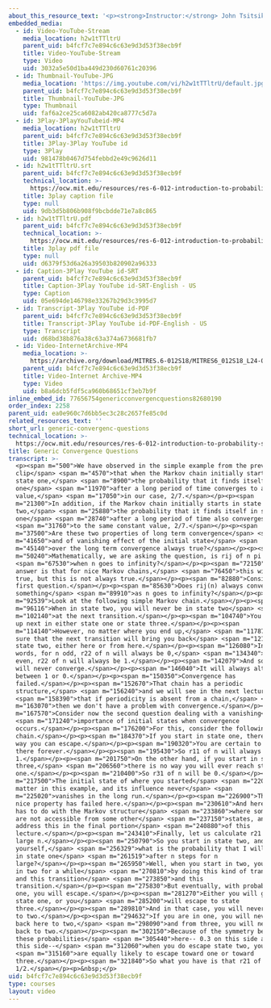 ```yaml
---
about_this_resource_text: '<p><strong>Instructor:</strong> John Tsitsiklis</p>'
embedded_media:
  - id: Video-YouTube-Stream
    media_location: h2w1tTTltrU
    parent_uid: b4fcf7c7e894c6c63e9d3d53f38ecb9f
    title: Video-YouTube-Stream
    type: Video
    uid: 3032a5e50d1ba449d230d60761c20396
  - id: Thumbnail-YouTube-JPG
    media_location: 'https://img.youtube.com/vi/h2w1tTTltrU/default.jpg'
    parent_uid: b4fcf7c7e894c6c63e9d3d53f38ecb9f
    title: Thumbnail-YouTube-JPG
    type: Thumbnail
    uid: faf6a2ce25ca6082ab420ca8777c5d7a
  - id: 3Play-3PlayYouTubeid-MP4
    media_location: h2w1tTTltrU
    parent_uid: b4fcf7c7e894c6c63e9d3d53f38ecb9f
    title: 3Play-3Play YouTube id
    type: 3Play
    uid: 981478b0467d754febbd2e49c9626d11
  - id: h2w1tTTltrU.srt
    parent_uid: b4fcf7c7e894c6c63e9d3d53f38ecb9f
    technical_location: >-
      https://ocw.mit.edu/resources/res-6-012-introduction-to-probability-spring-2018/part-iii-random-processes/generic-convergenc-questions/h2w1tTTltrU.srt
    title: 3play caption file
    type: null
    uid: 9db3d5b806b908f9bcbdde71e7a8c865
  - id: h2w1tTTltrU.pdf
    parent_uid: b4fcf7c7e894c6c63e9d3d53f38ecb9f
    technical_location: >-
      https://ocw.mit.edu/resources/res-6-012-introduction-to-probability-spring-2018/part-iii-random-processes/generic-convergenc-questions/h2w1tTTltrU.pdf
    title: 3play pdf file
    type: null
    uid: d6379f53d6a26a39503b820902a96333
  - id: Caption-3Play YouTube id-SRT
    parent_uid: b4fcf7c7e894c6c63e9d3d53f38ecb9f
    title: Caption-3Play YouTube id-SRT-English - US
    type: Caption
    uid: 05e694de146798e33267b29d3c3995d7
  - id: Transcript-3Play YouTube id-PDF
    parent_uid: b4fcf7c7e894c6c63e9d3d53f38ecb9f
    title: Transcript-3Play YouTube id-PDF-English - US
    type: Transcript
    uid: d68bd38b876a38c63a374a6736681fb7
  - id: Video-InternetArchive-MP4
    media_location: >-
      https://archive.org/download/MITRES.6-012S18/MITRES6_012S18_L24-07_300k.mp4
    parent_uid: b4fcf7c7e894c6c63e9d3d53f38ecb9f
    title: Video-Internet Archive-MP4
    type: Video
    uid: b8a6dcb5fdf5ca960b68651cf3eb7b9f
inline_embed_id: 77656754genericconvergencquestions82680190
order_index: 2258
parent_uid: ea0e960c7d6bb5ec3c28c2657fe85c0d
related_resources_text: ''
short_url: generic-convergenc-questions
technical_location: >-
  https://ocw.mit.edu/resources/res-6-012-introduction-to-probability-spring-2018/part-iii-random-processes/generic-convergenc-questions
title: Generic Convergence Questions
transcript: >-
  <p><span m="500">We have observed in the simple example from the previous
  clip</span> <span m="4570">that when the Markov chain initially starts in
  state one,</span> <span m="8900">the probability that it finds itself in state
  one</span> <span m="11970">after a long period of time converges to a constant
  value,</span> <span m="17050">in our case, 2/7.</span></p><p><span
  m="21300">In addition, if the Markov chain initially starts in state
  two,</span> <span m="25880">the probability that it finds itself in state
  one</span> <span m="28740">after a long period of time also converges</span>
  <span m="31760">to the same constant value, 2/7.</span></p><p><span
  m="37500">Are these two properties of long term convergence</span> <span
  m="41650">and of vanishing effect of the initial state</span> <span
  m="45140">over the long term convergence always true?</span></p><p><span
  m="50240">Mathematically, we are asking the question, is rij of n pi j</span>
  <span m="67530">when n goes to infinity?</span></p><p><span m="72150">The
  answer is that for nice Markov chains,</span> <span m="76450">this will be
  true, but this is not always true.</span></p><p><span m="82880">Consider the
  first question.</span></p><p><span m="85630">Does rij(n) always converge to
  something</span> <span m="89910">as n goes to infinity?</span></p><p><span
  m="92539">Look at the following simple Markov chain.</span></p><p><span
  m="96116">When in state two, you will never be in state two</span> <span
  m="102140">at the next transition.</span></p><p><span m="104740">You will end
  up next in either state one or state three.</span></p><p><span
  m="114140">However, no matter where you end up,</span> <span m="117870">you're
  sure that the next transition will bring you back</span> <span m="121810">to
  state two, either here or from here.</span></p><p><span m="126080">In other
  words, for n odd, r22 of n will always be 0,</span> <span m="134340">and for n
  even, r22 of n will always be 1.</span></p><p><span m="142079">And so r22 of n
  will never converge.</span></p><p><span m="146040">It will always alternate
  between 1 or 0.</span></p><p><span m="150350">Convergence has
  failed.</span></p><p><span m="152670">That chain has a periodic
  structure,</span> <span m="156240">and we will see in the next lecture</span>
  <span m="158390">that if periodicity is absent from a chain,</span> <span
  m="163070">then we don't have a problem with convergence.</span></p><p><span
  m="167570">Consider now the second question dealing with a vanishing</span>
  <span m="171240">importance of initial states when convergence
  occurs.</span></p><p><span m="176200">For this, consider the following Markov
  chain.</span></p><p><span m="184370">If you start in state one, there is no
  way you can escape.</span></p><p><span m="190320">You are certain to stay
  there forever.</span></p><p><span m="195430">So r11 of n will always be
  1.</span></p><p><span m="201750">On the other hand, if you start in state
  three,</span> <span m="206560">there is no way you will ever reach state
  one.</span></p><p><span m="210400">So r31 of n will be 0.</span></p><p><span
  m="217500">The initial state of where you started</span> <span m="220410">does
  matter in this example, and its influence never</span> <span
  m="225020">vanishes in the long run.</span></p><p><span m="226900">The second
  nice property has failed here.</span></p><p><span m="230610">And here, this
  has to do with the Markov structure</span> <span m="233860">where some states
  are not accessible from some other</span> <span m="237150">states, and we will
  address this in the final portion</span> <span m="240880">of this
  lecture.</span></p><p><span m="243410">Finally, let us calculate r21 of n for
  large n.</span></p><p><span m="250790">So you start in state two, and you ask
  yourself,</span> <span m="256329">what is the probability that I will end up
  in state one</span> <span m="261519">after n steps for n
  large?</span></p><p><span m="265950">Well, when you start in two, you may stay
  in two for a while</span> <span m="270810">by doing this kind of transition
  and this transition</span> <span m="273850">and this
  transition.</span></p><p><span m="275830">But eventually, with probability
  one, you will escape.</span></p><p><span m="281270">Either you will go to
  state one, or you</span> <span m="285200">will escape to state
  three.</span></p><p><span m="289810">And in that case, you will never go back
  to two.</span></p><p><span m="294632">If you are in one, you will never go
  back here to two,</span> <span m="298090">and from three, you will never go
  back to two.</span></p><p><span m="302150">Because of the symmetry between
  these probabilities</span> <span m="305440">here-- 0.3 on this side and 0.3 on
  this side--</span> <span m="312060">when you do escape state two, you</span>
  <span m="315160">are equally likely to escape toward one or toward
  three.</span></p><p><span m="321840">So what you have is that r21 of n will be
  1/2.</span></p><p>&nbsp;</p>
uid: b4fcf7c7e894c6c63e9d3d53f38ecb9f
type: courses
layout: video
---
```

